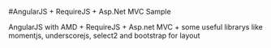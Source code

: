 #AngularJS + RequireJS + Asp.Net MVC Sample

AngularJS with AMD + RequireJS + Asp.net MVC + some useful librarys like momentjs, underscorejs, select2 and bootstrap for layout
